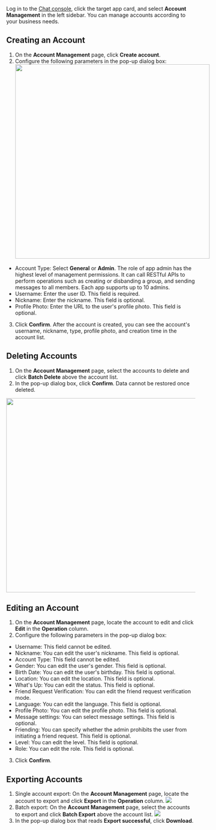 Log in to the [Chat console](https://console.cloud.tencent.com/im), click the target app card, and select **Account Management** in the left sidebar. You can manage accounts according to your business needs.

## Creating an Account
1. On the **Account Management** page, click **Create account**.
2. Configure the following parameters in the pop-up dialog box:
<img style="width:518px; max-width: inherit;" src="https://staticintl.cloudcachetci.com/yehe/backend-news/6upg172_1.png" /><br>
 - Account Type: Select **General** or **Admin**. The role of app admin has the highest level of management permissions. It can call RESTful APIs to perform operations such as creating or disbanding a group, and sending messages to all members. Each app supports up to 10 admins.
 - Username: Enter the user ID. This field is required.
 - Nickname: Enter the nickname. This field is optional.
 - Profile Photo: Enter the URL to the user's profile photo. This field is optional.
3. Click **Confirm**.
After the account is created, you can see the account's username, nickname, type, profile photo, and creation time in the account list.

## Deleting Accounts
1. On the **Account Management** page, select the accounts to delete and click **Batch Delete** above the account list.
2. In the pop-up dialog box, click **Confirm**. Data cannot be restored once deleted.
<img style="width:518px; max-width: inherit;" src="https://staticintl.cloudcachetci.com/yehe/backend-news/Xdg3340_2.png" />

## Editing an Account
1. On the **Account Management** page, locate the account to edit and click **Edit** in the **Operation** column.
2. Configure the following parameters in the pop-up dialog box:<br>
 - Username: This field cannot be edited.
 - Nickname: You can edit the user's nickname. This field is optional.
 - Account Type: This field cannot be edited.
 - Gender: You can edit the user's gender. This field is optional.
 - Birth Date: You can edit the user's birthday. This field is optional.
 - Location: You can edit the location. This field is optional.
 - What's Up: You can edit the status. This field is optional.
 - Friend Request Verification: You can edit the friend request verification mode.
 - Language: You can edit the language. This field is optional.
 - Profile Photo: You can edit the profile photo. This field is optional.
 - Message settings: You can select message settings. This field is optional.
 - Friending: You can specify whether the admin prohibits the user from initiating a friend request. This field is optional.
 - Level: You can edit the level. This field is optional.
 - Role: You can edit the role. This field is optional.
3. Click **Confirm**.

## Exporting Accounts
1. Single account export: On the **Account Management** page, locate the account to export and click **Export** in the **Operation** column.
![](https://staticintl.cloudcachetci.com/yehe/backend-news/Vk7p229_3.png)
2. Batch export: On the **Account Management** page, select the accounts to export and click **Batch Export** above the account list.
![](https://staticintl.cloudcachetci.com/yehe/backend-news/fRPa288_4.png)
3. In the pop-up dialog box that reads **Export successful**, click **Download**.<br>

